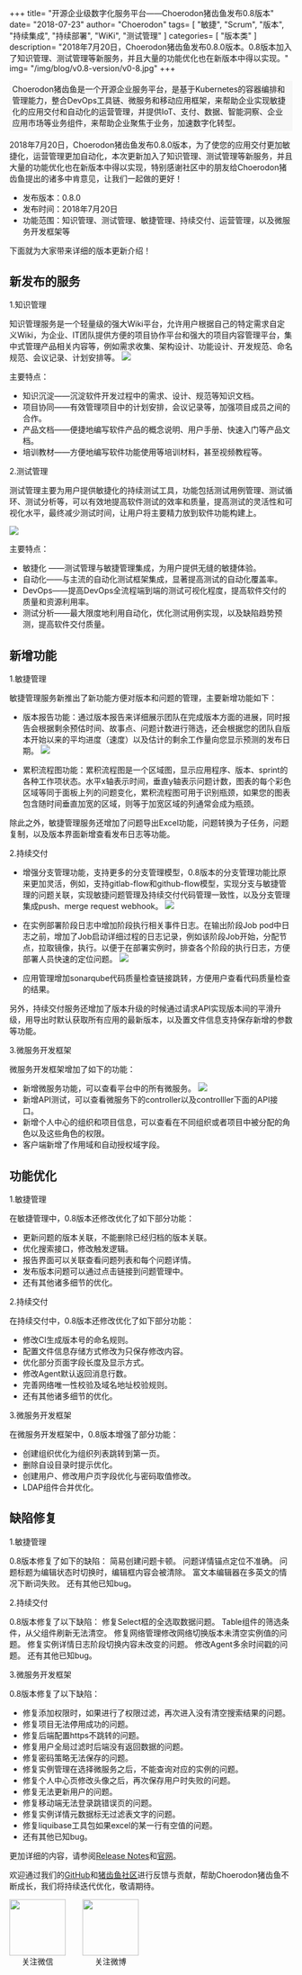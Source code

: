 +++
title= "开源企业级数字化服务平台——Choerodon猪齿鱼发布0.8版本"
date= "2018-07-23"
author= "Choerodon"
tags= [
    "敏捷",
    "Scrum",
    "版本",
    "持续集成",
    "持续部署",
    "WiKi",
    "测试管理"
]
categories= [
    "版本类"
]
description= "2018年7月20日，Choerodon猪齿鱼发布0.8.0版本。0.8版本加入了知识管理、测试管理等新服务，并且大量的功能优化也在新版本中得以实现。" 
img= "/img/blog/v0.8-version/v0-8.jpg"
+++
<div style="background-color:#F7F7F7; margin-bottom:10px; padding: 0.27rem 0.313rem;border-radius: 0.08rem;">
Choerodon猪齿鱼是一个开源企业服务平台，是基于Kubernetes的容器编排和管理能力，整合DevOps工具链、微服务和移动应用框架，来帮助企业实现敏捷化的应用交付和自动化的运营管理，并提供IoT、支付、数据、智能洞察、企业应用市场等业务组件，来帮助企业聚焦于业务，加速数字化转型。
</div>

2018年7月20日，Choerodon猪齿鱼发布0.8.0版本，为了使您的应用交付更加敏捷化，运营管理更加自动化，本次更新加入了知识管理、测试管理等新服务，并且大量的功能优化也在新版本中得以实现，特别感谢社区中的朋友给Choerodon猪齿鱼提出的诸多中肯意见，让我们一起做的更好！

- 发布版本：0.8.0	
- 发布时间：2018年7月20日
- 功能范围：知识管理、测试管理、敏捷管理、持续交付、运营管理，以及微服务开发框架等

下面就为大家带来详细的版本更新介绍！

## 新发布的服务

1.知识管理

知识管理服务是一个轻量级的强大Wiki平台，允许用户根据自己的特定需求自定义Wiki，为企业、IT团队提供方便的项目协作平台和强大的项目内容管理平台，集中式管理产品相关内容等，例如需求收集、架构设计、功能设计、开发规范、命名规范、会议记录、计划安排等。
![](/gif/blog/v0-8-version/wiki.gif)

主要特点：

- 知识沉淀——沉淀软件开发过程中的需求、设计、规范等知识文档。
- 项目协同——有效管理项目中的计划安排，会议记录等，加强项目成员之间的合作。
- 产品文档——便捷地编写软件产品的概念说明、用户手册、快速入门等产品文档。
- 培训教材——方便地编写软件功能使用等培训材料，甚至视频教程等。

2.测试管理

测试管理主要为用户提供敏捷化的持续测试工具，功能包括测试用例管理、测试循环、测试分析等，可以有效地提高软件测试的效率和质量，提高测试的灵活性和可视化水平，最终减少测试时间，让用户将主要精力放到软件功能构建上。

![](/gif/blog/v0-8-version/test.gif)

主要特点：

- 敏捷化 ——测试管理与敏捷管理集成，为用户提供无缝的敏捷体验。
- 自动化——与主流的自动化测试框架集成，显著提高测试的自动化覆盖率。
- DevOps——提高DevOps全流程端到端的测试可视化程度，提高软件交付的质量和资源利用率。
- 测试分析——最大限度地利用自动化，优化测试用例实现，以及缺陷趋势预测，提高软件交付质量。

## 新增功能

1.敏捷管理

敏捷管理服务新推出了新功能方便对版本和问题的管理，主要新增功能如下：

- 版本报告功能：通过版本报告来详细展示团队在完成版本方面的进展，同时报告会根据剩余预估时间、故事点、问题计数进行筛选，还会根据您的团队自版本开始以来的平均进度（速度）以及估计的剩余工作量向您显示预测的发布日期。
![](/gif/blog/v0-8-version/agile.gif)

- 累积流程图功能：累积流程图是一个区域图，显示应用程序、版本、sprint的各种工作项状态。水平x轴表示时间，垂直y轴表示问题计数，图表的每个彩色区域等同于面板上列的问题变化，累积流程图可用于识别瓶颈，如果您的图表包含随时间垂直加宽的区域，则等于加宽区域的列通常会成为瓶颈。

除此之外，敏捷管理服务还增加了问题导出Excel功能，问题转换为子任务，问题复制，以及版本界面新增查看发布日志等功能。

2.持续交付

- 增强分支管理功能，支持更多的分支管理模型，0.8版本的分支管理功能比原来更加灵活，例如，支持gitlab-flow和github-flow模型，实现分支与敏捷管理的问题关联，实现敏捷问题管理及持续交付代码管理一致性，以及分支管理集成push、merge request webhook。
![](/gif/blog/v0-8-version/devops.gif)

- 在实例部署阶段日志中增加阶段执行相关事件日志。在输出阶段Job pod中日志之前，增加了Job启动详细过程的日志记录，例如该阶段Job开始，分配节点，拉取镜像，执行。以便于在部署实例时，排查各个阶段的执行日志，方便部署人员快速的定位问题。
![](/img/blog/v0.8-version/v0-8-log.png)

- 应用管理增加sonarqube代码质量检查链接跳转，方便用户查看代码质量检查的结果。

另外，持续交付服务还增加了版本升级的时候通过请求API实现版本间的平滑升级，用导出时默认获取所有应用的最新版本，以及置文件信息支持保存新增的参数等功能。

3.微服务开发框架

微服务开发框架增加了如下的功能：

- 新增微服务功能，可以查看平台中的所有微服务。
![](/img/blog/v0.8-version/v0-8-scan.png)
- 新增API测试，可以查看微服务下的controller以及controlller下面的API接口。
- 新增个人中心的组织和项目信息，可以查看在不同组织或者项目中被分配的角色以及这些角色的权限。
- 客户端新增了作用域和自动授权域字段。

## 功能优化

1.敏捷管理

在敏捷管理中，0.8版本还修改优化了如下部分功能：

- 更新问题的版本关联，不能删除已经归档的版本关联。
- 优化搜索接口，修改触发逻辑。
- 报告界面可以关联查看问题列表和每个问题详情。
- 发布版本问题可以通过点击链接到问题管理中。
- 还有其他诸多细节的优化。

2.持续交付

在持续交付中，0.8版本还修改优化了如下部分功能：

- 修改CI生成版本号的命名规则。
- 配置文件信息存储方式修改为只保存修改内容。
- 优化部分页面字段长度及显示方式。
- 修改Agent默认返回消息行数。
- 完善网络唯一性校验及域名地址校验规则。
- 还有其他诸多细节的优化。

3.微服务开发框架

在微服务开发框架中，0.8版本增强了部分功能：

- 创建组织优化为组织列表跳转到第一页。
- 删除自设目录时提示优化。
- 创建用户、修改用户页字段优化与密码取值修改。
- LDAP组件合并优化。

## 缺陷修复

1.敏捷管理

0.8版本修复了如下的缺陷：
简易创建问题卡顿。
问题详情锚点定位不准确。
问题标题为编辑状态时切换时，编辑框内容会被清除。
富文本编辑器在多英文的情况下断词失败。
还有其他已知bug。

2.持续交付

0.8版本修复了以下缺陷：
修复Select框的全选取数据问题。
Table组件的筛选条件，从父组件刷新无法清空。
修复网络管理修改网络切换版本未清空实例值的问题。
修复实例详情日志阶段切换内容未改变的问题。
修改Agent多余时间戳的问题。
还有其他已知bug。

3.微服务开发框架

0.8版本修复了以下缺陷：

- 修复添加权限时，如果进行了权限过滤，再次进入没有清空搜索结果的问题。
- 修复项目无法停用成功的问题。
- 修复后端配置https不跳转的问题。
- 修复用户全局过滤时后端没有返回数据的问题。
- 修复密码策略无法保存的问题。
- 修复实例管理在选择微服务之后，不能查询对应的实例的问题。
- 修复个人中心页修改头像之后，再次保存用户时失败的问题。
- 修复无法更新用户的问题。
- 修复移动端无法登录跳错误页的问题。
- 修复实例详情元数据标无过滤表文字的问题。
- 修复liquibase工具包如果excel的某一行有空值的问题。
- 还有其他已知bug。


更加详细的内容，请参阅[Release Notes](https://github.com/choerodon/choerodon/blob/master/changelogs/CHANGELOG_v0.8.0_zh.md)和[官网](http://v0-8.choerodon.io/zh/docs/release-notes/changelog_v0.8/)。

欢迎通过我们的[GitHub](https://github.com/choerodon)和[猪齿鱼社区](http://v0-8.choerodon.io/zh/community/)进行反馈与贡献，帮助Choerodon猪齿鱼不断成长，我们将持续迭代优化，敬请期待。

<div style="display:flex;flex-direction:row">
    <div style="display:flex;flex-direction: column; margin-right:30px">
    <img src="/img/footer/wechat-code.jpg" style="width:100px;height:100px">
    <div style="text-align:center">关注微信</div>
    </div>
    <div style="display:flex;flex-direction: column;">
    <img src="/img/footer/sina-code.jpg" style="width:100px;height:100px">
    <div style="text-align:center">关注微博</div>
    </div>
</div>
